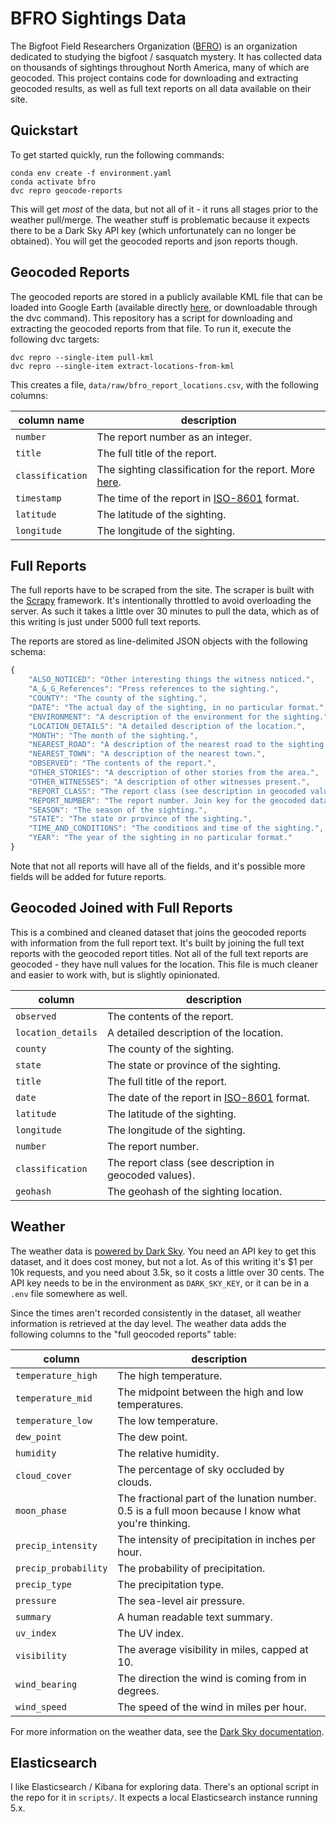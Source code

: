 # BFRO Sightings Data

The Bigfoot Field Researchers Organization ([BFRO](http://www.bfro.net/)) is an organization dedicated to studying the bigfoot / sasquatch mystery.
It has collected data on thousands of sightings throughout North America, many of which are geocoded.
This project contains code for downloading and extracting geocoded results, as well as full text reports on all data available on their site.

## Quickstart

To get started quickly, run the following commands:

```shell
conda env create -f environment.yaml
conda activate bfro
dvc repro geocode-reports
```

This will get _most_ of the data, but not all of it - it runs all stages prior to the weather pull/merge.
The weather stuff is problematic because it expects there to be a Dark Sky API key (which unfortunately can no longer be obtained).
You will get the geocoded reports and json reports though.
## Geocoded Reports

The geocoded reports are stored in a publicly available KML file that can be loaded into Google Earth (available directly [here](http://www.bfro.net/news/google_earth.asp), or downloadable through the dvc command).
This repository has a script for downloading and extracting the geocoded reports from that file.
To run it, execute the following dvc targets:

```shell
dvc repro --single-item pull-kml
dvc repro --single-item extract-locations-from-kml
```

This creates a file, `data/raw/bfro_report_locations.csv`, with the following columns:

| column name      | description                                                                                    |
| ---------------- | ---------------------------------------------------------------------------------------------- |
| `number`         | The report number as an integer.                                                               |
| `title`          | The full title of the report.                                                                  |
| `classification` | The sighting classification for the report. More [here](http://www.bfro.net/GDB/classify.asp). |
| `timestamp`      | The time of the report in [ISO-8601](https://en.wikipedia.org/wiki/ISO_8601) format.           |
| `latitude`       | The latitude of the sighting.                                                                  |
| `longitude`      | The longitude of the sighting.                                                                 |

## Full Reports

The full reports have to be scraped from the site.
The scraper is built with the [Scrapy](https://scrapy.org/) framework.
It's intentionally throttled to avoid overloading the server.
As such it takes a little over 30 minutes to pull the data, which as of this writing is just under 5000 full text reports.

The reports are stored as line-delimited JSON objects with the following schema:

```javascript
{
    "ALSO_NOTICED": "Other interesting things the witness noticed.",
    "A_&_G_References": "Press references to the sighting.",
    "COUNTY": "The county of the sighting.",
    "DATE": "The actual day of the sighting, in no particular format.",
    "ENVIRONMENT": "A description of the environment for the sighting.",
    "LOCATION_DETAILS": "A detailed description of the location.",
    "MONTH": "The month of the sighting.",
    "NEAREST_ROAD": "A description of the nearest road to the sighting.",
    "NEAREST_TOWN": "A description of the nearest town.",
    "OBSERVED": "The contents of the report.",
    "OTHER_STORIES": "A description of other stories from the area.",
    "OTHER_WITNESSES": "A description of other witnesses present.",
    "REPORT_CLASS": "The report class (see description in geocoded values).",
    "REPORT_NUMBER": "The report number. Join key for the geocoded dataset.",
    "SEASON": "The season of the sighting.",
    "STATE": "The state or province of the sighting.",
    "TIME_AND_CONDITIONS": "The conditions and time of the sighting.",
    "YEAR": "The year of the sighting in no particular format."
}
```

Note that not all reports will have all of the fields, and it's possible more fields will be added for future reports.

## Geocoded Joined with Full Reports

This is a combined and cleaned dataset that joins the geocoded reports with information from the full report text.
It's built by joining the full text reports with the geocoded report titles.
Not all of the full text reports are geocoded - they have null values for the location.
This file is much cleaner and easier to work with, but is slightly opinionated.

| column             | description                                                                          |
| ------------------ | ------------------------------------------------------------------------------------ |
| `observed`         | The contents of the report.                                                          |
| `location_details` | A detailed description of the location.                                              |
| `county`           | The county of the sighting.                                                          |
| `state`            | The state or province of the sighting.                                               |
| `title`            | The full title of the report.                                                        |
| `date`             | The date of the report in [ISO-8601](https://en.wikipedia.org/wiki/ISO_8601) format. |
| `latitude`         | The latitude of the sighting.                                                        |
| `longitude`        | The longitude of the sighting.                                                       |
| `number`           | The report number.                                                                   |
| `classification`   | The report class (see description in geocoded values).                               |
| `geohash`          | The geohash of the sighting location.                                                |

## Weather

The weather data is [powered by Dark Sky](https://darksky.net/poweredby/).
You need an API key to get this dataset, and it does cost money, but not a lot.
As of this writing it's $1 per 10k requests, and you need about 3.5k, so it costs a little over 30 cents.
The API key needs to be in the environment as `DARK_SKY_KEY`, or it can be in a `.env` file somewhere as well.

Since the times aren't recorded consistently in the dataset, all weather information is retrieved at the day level.
The weather data adds the following columns to the "full geocoded reports" table:

| column               | description                                                                                         |
| -------------------- | --------------------------------------------------------------------------------------------------- |
| `temperature_high`   | The high temperature.                                                                               |
| `temperature_mid`    | The midpoint between the high and low temperatures.                                                 |
| `temperature_low`    | The low temperature.                                                                                |
| `dew_point`          | The dew point.                                                                                      |
| `humidity`           | The relative humidity.                                                                              |
| `cloud_cover`        | The percentage of sky occluded by clouds.                                                           |
| `moon_phase`         | The fractional part of the lunation number. 0.5 is a full moon because I know what you're thinking. |
| `precip_intensity`   | The intensity of precipitation in inches per hour.                                                  |
| `precip_probability` | The probability of precipitation.                                                                   |
| `precip_type`        | The precipitation type.                                                                             |
| `pressure`           | The sea-level air pressure.                                                                         |
| `summary`            | A human readable text summary.                                                                      |
| `uv_index`           | The UV index.                                                                                       |
| `visibility`         | The average visibility in miles, capped at 10.                                                      |
| `wind_bearing`       | The direction the wind is coming from in degrees.                                                   |
| `wind_speed`         | The speed of the wind in miles per hour.                                                            |

For more information on the weather data, see the [Dark Sky documentation](https://darksky.net/dev/docs#data-point-object).

## Elasticsearch

I like Elasticsearch / Kibana for exploring data.
There's an optional script in the repo for it in `scripts/`.
It expects a local Elasticsearch instance running 5.x.